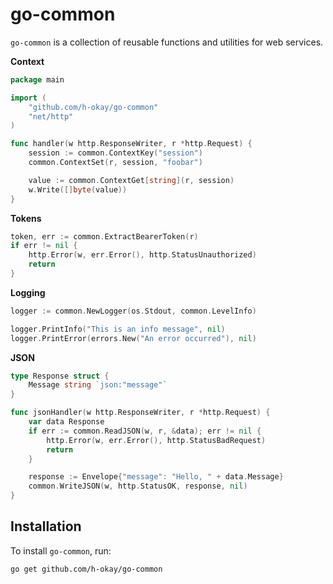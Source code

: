 # go-common

`go-common` is a collection of reusable functions and utilities for web services.

**Context**
```go
package main

import (
    "github.com/h-okay/go-common"
    "net/http"
)

func handler(w http.ResponseWriter, r *http.Request) {
    session := common.ContextKey("session")
    common.ContextSet(r, session, "foobar")

    value := common.ContextGet[string](r, session)
    w.Write([]byte(value))
}
```

**Tokens**
```go
token, err := common.ExtractBearerToken(r)
if err != nil {
    http.Error(w, err.Error(), http.StatusUnauthorized)
    return
}
```

**Logging**
```go
logger := common.NewLogger(os.Stdout, common.LevelInfo)

logger.PrintInfo("This is an info message", nil)
logger.PrintError(errors.New("An error occurred"), nil)
```

**JSON**
```go
type Response struct {
    Message string `json:"message"`
}

func jsonHandler(w http.ResponseWriter, r *http.Request) {
    var data Response
    if err := common.ReadJSON(w, r, &data); err != nil {
        http.Error(w, err.Error(), http.StatusBadRequest)
        return
    }

    response := Envelope{"message": "Hello, " + data.Message}
    common.WriteJSON(w, http.StatusOK, response, nil)
}
```

## Installation

To install `go-common`, run:

```bash
go get github.com/h-okay/go-common
